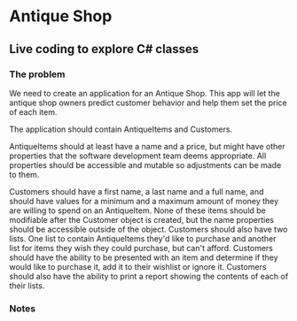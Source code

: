 # Antique Shop

## Live coding to explore C# classes

### The problem

We need to create an application for an Antique Shop. This app will let the antique shop owners predict customer behavior and help them set the price of each item.

The application should contain AntiqueItems and Customers.

AntiqueItems should at least have a name and a price, but might have other properties that the software development team deems appropriate. All properties should be accessible and mutable so adjustments can be made to them.

Customers should have a first name, a last name and a full name, and should have values for a minimum and a maximum amount of money they are willing to spend on an AntiqueItem. None of these items should be modifiable after the Customer object is created, but the name properties should be accessible outside of the object. Customers should also have two lists. One list to contain AntiqueItems they'd like to purchase and another list for items they wish they could purchase, but can't afford. Customers should have the ability to be presented with an item and determine if they would like to purchase it, add it to their wishlist or ignore it. Customers should also have the ability to print a report showing the contents of each of their lists.

### Notes

